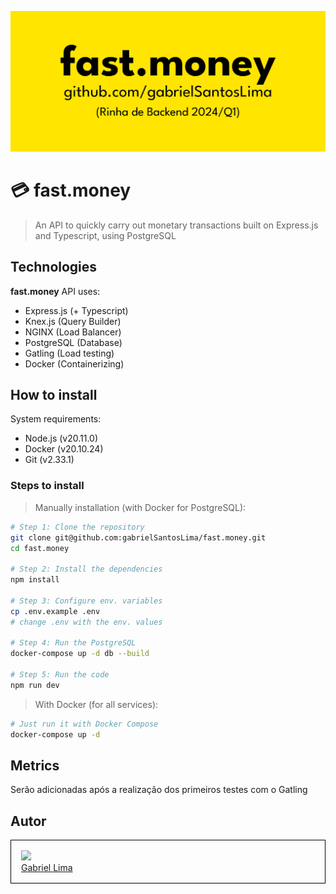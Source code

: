 ![](./repo/fastmoney.png)

# 💳 fast.money

> An API to quickly carry out monetary transactions built on Express.js and Typescript, using PostgreSQL

## Technologies

**fast.money** API uses:

-   Express.js (+ Typescript)
-   Knex.js (Query Builder)
-   NGINX (Load Balancer)
-   PostgreSQL (Database)
-   Gatling (Load testing)
-   Docker (Containerizing)

## How to install

System requirements:

-   Node.js (v20.11.0)
-   Docker (v20.10.24)
-   Git (v2.33.1)

### Steps to install

> Manually installation (with Docker for PostgreSQL):

```sh
# Step 1: Clone the repository
git clone git@github.com:gabrielSantosLima/fast.money.git
cd fast.money

# Step 2: Install the dependencies
npm install

# Step 3: Configure env. variables
cp .env.example .env
# change .env with the env. values

# Step 4: Run the PostgreSQL
docker-compose up -d db --build

# Step 5: Run the code
npm run dev
```

> With Docker (for all services):

```sh
# Just run it with Docker Compose
docker-compose up -d
```

## Metrics

Serão adicionadas após a realização dos primeiros testes com o Gatling

## Autor

<div style="border: 1px solid #000;padding:16px" width="200px">
    <img width="100px" src="https://github.com/gabrielSantosLima.png"/> <br>
    <a href="https://github.com/gabrielSantosLima">Gabriel Lima</a>
</div>
